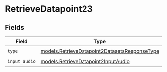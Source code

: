 # RetrieveDatapoint23


## Fields

| Field                                                                                                | Type                                                                                                 | Required                                                                                             | Description                                                                                          |
| ---------------------------------------------------------------------------------------------------- | ---------------------------------------------------------------------------------------------------- | ---------------------------------------------------------------------------------------------------- | ---------------------------------------------------------------------------------------------------- |
| `type`                                                                                               | [models.RetrieveDatapoint2DatasetsResponseType](../models/retrievedatapoint2datasetsresponsetype.md) | :heavy_check_mark:                                                                                   | N/A                                                                                                  |
| `input_audio`                                                                                        | [models.RetrieveDatapoint2InputAudio](../models/retrievedatapoint2inputaudio.md)                     | :heavy_check_mark:                                                                                   | N/A                                                                                                  |